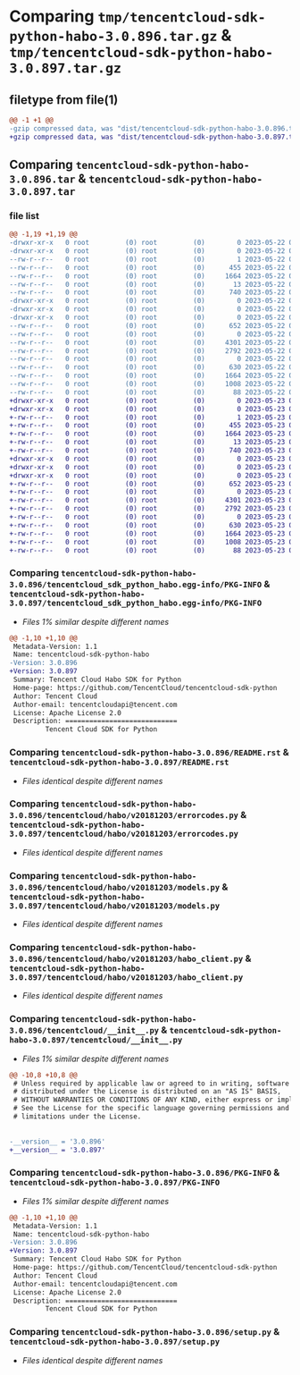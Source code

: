 # Comparing `tmp/tencentcloud-sdk-python-habo-3.0.896.tar.gz` & `tmp/tencentcloud-sdk-python-habo-3.0.897.tar.gz`

## filetype from file(1)

```diff
@@ -1 +1 @@
-gzip compressed data, was "dist/tencentcloud-sdk-python-habo-3.0.896.tar", last modified: Mon May 22 00:24:14 2023, max compression
+gzip compressed data, was "dist/tencentcloud-sdk-python-habo-3.0.897.tar", last modified: Tue May 23 02:23:43 2023, max compression
```

## Comparing `tencentcloud-sdk-python-habo-3.0.896.tar` & `tencentcloud-sdk-python-habo-3.0.897.tar`

### file list

```diff
@@ -1,19 +1,19 @@
-drwxr-xr-x   0 root         (0) root         (0)        0 2023-05-22 00:24:14.000000 tencentcloud-sdk-python-habo-3.0.896/
-drwxr-xr-x   0 root         (0) root         (0)        0 2023-05-22 00:24:14.000000 tencentcloud-sdk-python-habo-3.0.896/tencentcloud_sdk_python_habo.egg-info/
--rw-r--r--   0 root         (0) root         (0)        1 2023-05-22 00:24:14.000000 tencentcloud-sdk-python-habo-3.0.896/tencentcloud_sdk_python_habo.egg-info/dependency_links.txt
--rw-r--r--   0 root         (0) root         (0)      455 2023-05-22 00:24:14.000000 tencentcloud-sdk-python-habo-3.0.896/tencentcloud_sdk_python_habo.egg-info/SOURCES.txt
--rw-r--r--   0 root         (0) root         (0)     1664 2023-05-22 00:24:14.000000 tencentcloud-sdk-python-habo-3.0.896/tencentcloud_sdk_python_habo.egg-info/PKG-INFO
--rw-r--r--   0 root         (0) root         (0)       13 2023-05-22 00:24:14.000000 tencentcloud-sdk-python-habo-3.0.896/tencentcloud_sdk_python_habo.egg-info/top_level.txt
--rw-r--r--   0 root         (0) root         (0)      740 2023-05-22 00:24:14.000000 tencentcloud-sdk-python-habo-3.0.896/README.rst
-drwxr-xr-x   0 root         (0) root         (0)        0 2023-05-22 00:24:14.000000 tencentcloud-sdk-python-habo-3.0.896/tencentcloud/
-drwxr-xr-x   0 root         (0) root         (0)        0 2023-05-22 00:24:14.000000 tencentcloud-sdk-python-habo-3.0.896/tencentcloud/habo/
-drwxr-xr-x   0 root         (0) root         (0)        0 2023-05-22 00:24:14.000000 tencentcloud-sdk-python-habo-3.0.896/tencentcloud/habo/v20181203/
--rw-r--r--   0 root         (0) root         (0)      652 2023-05-22 00:24:14.000000 tencentcloud-sdk-python-habo-3.0.896/tencentcloud/habo/v20181203/errorcodes.py
--rw-r--r--   0 root         (0) root         (0)        0 2023-05-22 00:24:14.000000 tencentcloud-sdk-python-habo-3.0.896/tencentcloud/habo/v20181203/__init__.py
--rw-r--r--   0 root         (0) root         (0)     4301 2023-05-22 00:24:14.000000 tencentcloud-sdk-python-habo-3.0.896/tencentcloud/habo/v20181203/models.py
--rw-r--r--   0 root         (0) root         (0)     2792 2023-05-22 00:24:14.000000 tencentcloud-sdk-python-habo-3.0.896/tencentcloud/habo/v20181203/habo_client.py
--rw-r--r--   0 root         (0) root         (0)        0 2023-05-22 00:24:14.000000 tencentcloud-sdk-python-habo-3.0.896/tencentcloud/habo/__init__.py
--rw-r--r--   0 root         (0) root         (0)      630 2023-05-22 00:24:14.000000 tencentcloud-sdk-python-habo-3.0.896/tencentcloud/__init__.py
--rw-r--r--   0 root         (0) root         (0)     1664 2023-05-22 00:24:14.000000 tencentcloud-sdk-python-habo-3.0.896/PKG-INFO
--rw-r--r--   0 root         (0) root         (0)     1008 2023-05-22 00:24:14.000000 tencentcloud-sdk-python-habo-3.0.896/setup.py
--rw-r--r--   0 root         (0) root         (0)       88 2023-05-22 00:24:14.000000 tencentcloud-sdk-python-habo-3.0.896/setup.cfg
+drwxr-xr-x   0 root         (0) root         (0)        0 2023-05-23 02:23:43.000000 tencentcloud-sdk-python-habo-3.0.897/
+drwxr-xr-x   0 root         (0) root         (0)        0 2023-05-23 02:23:43.000000 tencentcloud-sdk-python-habo-3.0.897/tencentcloud_sdk_python_habo.egg-info/
+-rw-r--r--   0 root         (0) root         (0)        1 2023-05-23 02:23:43.000000 tencentcloud-sdk-python-habo-3.0.897/tencentcloud_sdk_python_habo.egg-info/dependency_links.txt
+-rw-r--r--   0 root         (0) root         (0)      455 2023-05-23 02:23:43.000000 tencentcloud-sdk-python-habo-3.0.897/tencentcloud_sdk_python_habo.egg-info/SOURCES.txt
+-rw-r--r--   0 root         (0) root         (0)     1664 2023-05-23 02:23:43.000000 tencentcloud-sdk-python-habo-3.0.897/tencentcloud_sdk_python_habo.egg-info/PKG-INFO
+-rw-r--r--   0 root         (0) root         (0)       13 2023-05-23 02:23:43.000000 tencentcloud-sdk-python-habo-3.0.897/tencentcloud_sdk_python_habo.egg-info/top_level.txt
+-rw-r--r--   0 root         (0) root         (0)      740 2023-05-23 02:23:43.000000 tencentcloud-sdk-python-habo-3.0.897/README.rst
+drwxr-xr-x   0 root         (0) root         (0)        0 2023-05-23 02:23:43.000000 tencentcloud-sdk-python-habo-3.0.897/tencentcloud/
+drwxr-xr-x   0 root         (0) root         (0)        0 2023-05-23 02:23:43.000000 tencentcloud-sdk-python-habo-3.0.897/tencentcloud/habo/
+drwxr-xr-x   0 root         (0) root         (0)        0 2023-05-23 02:23:43.000000 tencentcloud-sdk-python-habo-3.0.897/tencentcloud/habo/v20181203/
+-rw-r--r--   0 root         (0) root         (0)      652 2023-05-23 02:23:43.000000 tencentcloud-sdk-python-habo-3.0.897/tencentcloud/habo/v20181203/errorcodes.py
+-rw-r--r--   0 root         (0) root         (0)        0 2023-05-23 02:23:43.000000 tencentcloud-sdk-python-habo-3.0.897/tencentcloud/habo/v20181203/__init__.py
+-rw-r--r--   0 root         (0) root         (0)     4301 2023-05-23 02:23:43.000000 tencentcloud-sdk-python-habo-3.0.897/tencentcloud/habo/v20181203/models.py
+-rw-r--r--   0 root         (0) root         (0)     2792 2023-05-23 02:23:43.000000 tencentcloud-sdk-python-habo-3.0.897/tencentcloud/habo/v20181203/habo_client.py
+-rw-r--r--   0 root         (0) root         (0)        0 2023-05-23 02:23:43.000000 tencentcloud-sdk-python-habo-3.0.897/tencentcloud/habo/__init__.py
+-rw-r--r--   0 root         (0) root         (0)      630 2023-05-23 02:23:43.000000 tencentcloud-sdk-python-habo-3.0.897/tencentcloud/__init__.py
+-rw-r--r--   0 root         (0) root         (0)     1664 2023-05-23 02:23:43.000000 tencentcloud-sdk-python-habo-3.0.897/PKG-INFO
+-rw-r--r--   0 root         (0) root         (0)     1008 2023-05-23 02:23:43.000000 tencentcloud-sdk-python-habo-3.0.897/setup.py
+-rw-r--r--   0 root         (0) root         (0)       88 2023-05-23 02:23:43.000000 tencentcloud-sdk-python-habo-3.0.897/setup.cfg
```

### Comparing `tencentcloud-sdk-python-habo-3.0.896/tencentcloud_sdk_python_habo.egg-info/PKG-INFO` & `tencentcloud-sdk-python-habo-3.0.897/tencentcloud_sdk_python_habo.egg-info/PKG-INFO`

 * *Files 1% similar despite different names*

```diff
@@ -1,10 +1,10 @@
 Metadata-Version: 1.1
 Name: tencentcloud-sdk-python-habo
-Version: 3.0.896
+Version: 3.0.897
 Summary: Tencent Cloud Habo SDK for Python
 Home-page: https://github.com/TencentCloud/tencentcloud-sdk-python
 Author: Tencent Cloud
 Author-email: tencentcloudapi@tencent.com
 License: Apache License 2.0
 Description: ============================
         Tencent Cloud SDK for Python
```

### Comparing `tencentcloud-sdk-python-habo-3.0.896/README.rst` & `tencentcloud-sdk-python-habo-3.0.897/README.rst`

 * *Files identical despite different names*

### Comparing `tencentcloud-sdk-python-habo-3.0.896/tencentcloud/habo/v20181203/errorcodes.py` & `tencentcloud-sdk-python-habo-3.0.897/tencentcloud/habo/v20181203/errorcodes.py`

 * *Files identical despite different names*

### Comparing `tencentcloud-sdk-python-habo-3.0.896/tencentcloud/habo/v20181203/models.py` & `tencentcloud-sdk-python-habo-3.0.897/tencentcloud/habo/v20181203/models.py`

 * *Files identical despite different names*

### Comparing `tencentcloud-sdk-python-habo-3.0.896/tencentcloud/habo/v20181203/habo_client.py` & `tencentcloud-sdk-python-habo-3.0.897/tencentcloud/habo/v20181203/habo_client.py`

 * *Files identical despite different names*

### Comparing `tencentcloud-sdk-python-habo-3.0.896/tencentcloud/__init__.py` & `tencentcloud-sdk-python-habo-3.0.897/tencentcloud/__init__.py`

 * *Files 1% similar despite different names*

```diff
@@ -10,8 +10,8 @@
 # Unless required by applicable law or agreed to in writing, software
 # distributed under the License is distributed on an "AS IS" BASIS,
 # WITHOUT WARRANTIES OR CONDITIONS OF ANY KIND, either express or implied.
 # See the License for the specific language governing permissions and
 # limitations under the License.
 
 
-__version__ = '3.0.896'
+__version__ = '3.0.897'
```

### Comparing `tencentcloud-sdk-python-habo-3.0.896/PKG-INFO` & `tencentcloud-sdk-python-habo-3.0.897/PKG-INFO`

 * *Files 1% similar despite different names*

```diff
@@ -1,10 +1,10 @@
 Metadata-Version: 1.1
 Name: tencentcloud-sdk-python-habo
-Version: 3.0.896
+Version: 3.0.897
 Summary: Tencent Cloud Habo SDK for Python
 Home-page: https://github.com/TencentCloud/tencentcloud-sdk-python
 Author: Tencent Cloud
 Author-email: tencentcloudapi@tencent.com
 License: Apache License 2.0
 Description: ============================
         Tencent Cloud SDK for Python
```

### Comparing `tencentcloud-sdk-python-habo-3.0.896/setup.py` & `tencentcloud-sdk-python-habo-3.0.897/setup.py`

 * *Files identical despite different names*

